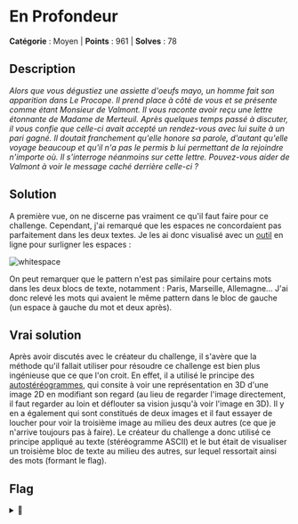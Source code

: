 # En Profondeur

**Catégorie** : Moyen | **Points** : 961 | **Solves** : 78

## Description

*Alors que vous dégustiez une assiette d'oeufs mayo, un homme fait son apparition dans Le Procope. Il prend place à côté de vous et se présente comme étant Monsieur de Valmont. Il vous raconte avoir reçu une lettre étonnante de Madame de Merteuil. Après quelques temps passé à discuter, il vous confie que celle-ci avait accepté un rendez-vous avec lui suite à un pari gagné. Il doutait franchement qu'elle honore sa parole, d'autant qu'elle voyage beaucoup et qu'il n'a pas le permis b lui permettant de la rejoindre n'importe où. Il s'interroge néanmoins sur cette lettre. Pouvez-vous aider de Valmont à voir le message caché derrière celle-ci ?*

## Solution

A première vue, on ne discerne pas vraiment ce qu'il faut faire pour ce challenge. Cependant, j'ai remarqué que les espaces ne concordaient pas parfaitement dans les deux textes. Je les ai donc visualisé avec un [outil](https://vii5ard.github.io/whitespace/) en ligne pour surligner les espaces :

![whitespace](whitespace.png)

On peut remarquer que le pattern n'est pas similaire pour certains mots dans les deux blocs de texte, notamment : Paris, Marseille, Allemagne... J'ai donc relevé les mots qui avaient le même pattern dans le bloc de gauche (un espace à gauche du mot et deux après).

## Vrai solution

Après avoir discutés avec le créateur du challenge, il s'avère que la méthode qu'il fallait utiliser pour résoudre ce challenge est bien plus ingénieuse que ce que l'on croit. En effet, il a utilisé le principe des [autostéréogrammes](https://fr.wikipedia.org/wiki/Autost%C3%A9r%C3%A9ogramme), qui consite à voir une représentation en 3D d'une image 2D en modifiant son regard (au lieu de regarder l'image directement, il faut regarder au loin et déflouter sa vision jusqu'à voir l'image en 3D).
Il y en a également qui sont constitués de deux images et il faut essayer de loucher pour voir la troisième image au milieu des deux autres (ce que je n'arrive toujours pas à faire).
Le créateur du challenge a donc utilisé ce principe appliqué au texte (stéréogramme ASCII) et le but était de visualiser un troisième bloc de texte au milieu des autres, sur lequel ressortait ainsi des mots (formant le flag).

## Flag

<details>
<summary>🚩</summary>

```
404CTF{paris_finlande_15_6_avion}
```